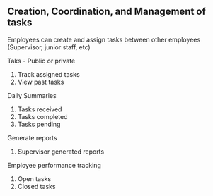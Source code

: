 ## Creation, Coordination, and Management of tasks
<p>Employees can create and assign tasks between other employees (Supervisor, junior staff, etc)</p>
<p>Taks - Public or private</p>
<ol>
    <li>Track assigned tasks</li>
    <li>View past tasks</li>
</ol>

<p>Daily Summaries</p>
<ol>
    <li>Tasks received</li>
    <li>Tasks completed</li>
    <li>Tasks pending</li>
</ol>

<p>Generate reports</p>
<ol>
    <li>Supervisor generated reports</li>
</ol>

<p>Employee performance tracking</p>
<ol>
    <li>Open tasks</li>
    <li>Closed tasks</li>
</ol>
